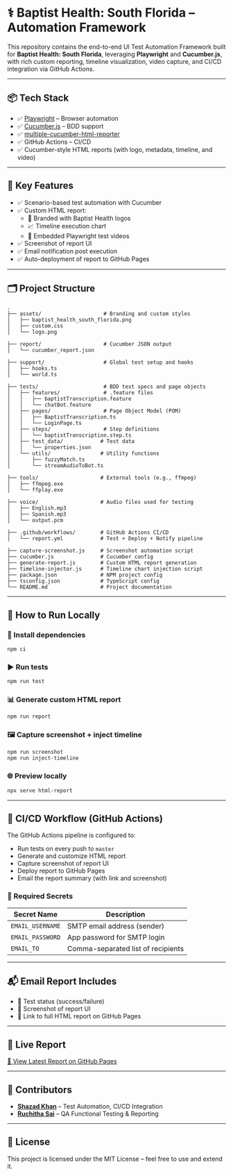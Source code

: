 
# ⚕️ Baptist Health: South Florida – Automation Framework

This repository contains the end-to-end UI Test Automation Framework built for **Baptist Health: South Florida**, leveraging **Playwright** and **Cucumber.js**, with rich custom reporting, timeline visualization, video capture, and CI/CD integration via GitHub Actions.

---

## 📦 Tech Stack

- ✅ [Playwright](https://playwright.dev/) – Browser automation
- ✅ [Cucumber.js](https://github.com/cucumber/cucumber-js) – BDD support
- ✅ [multiple-cucumber-html-reporter](https://www.npmjs.com/package/multiple-cucumber-html-reporter)
- ✅ GitHub Actions – CI/CD
- ✅ Cucumber-style HTML reports (with logo, metadata, timeline, and video)

---

## 🚀 Key Features

- ✅ Scenario-based test automation with Cucumber
- ✅ Custom HTML report:
  - 🏥 Branded with Baptist Health logos
  - 📈 Timeline execution chart
  - 🎥 Embedded Playwright test videos
- ✅ Screenshot of report UI
- ✅ Email notification post execution
- ✅ Auto-deployment of report to GitHub Pages

---

## 🗂️ Project Structure

```
.
├── assets/                    # Branding and custom styles
│   ├── baptist_health_south_florida.png
│   ├── custom.css
│   └── logo.png

├── report/                    # Cucumber JSON output
│   └── cucumber_report.json

├── support/                   # Global test setup and hooks
│   ├── hooks.ts
│   └── world.ts

├── tests/                     # BDD test specs and page objects
│   ├── features/              # .feature files
│   │   ├── baptistTranscription.feature
│   │   └── chatBot.feature
│   ├── pages/                 # Page Object Model (POM)
│   │   ├── BaptistTranscription.ts
│   │   └── LoginPage.ts
│   ├── steps/                 # Step definitions
│   │   └── baptistTranscription.step.ts
│   ├── test_data/            # Test data
│   │   └── properties.json
│   └── utils/                # Utility functions
│       ├── fuzzyMatch.ts
│       └── streamAudioToBot.ts

├── tools/                    # External tools (e.g., ffmpeg)
│   ├── ffmpeg.exe
│   └── ffplay.exe

├── voice/                    # Audio files used for testing
│   ├── English.mp3
│   ├── Spanish.mp3
│   └── output.pcm

├── .github/workflows/        # GitHub Actions CI/CD
│   └── report.yml            # Test + Deploy + Notify pipeline

├── capture-screenshot.js     # Screenshot automation script
├── cucumber.js               # Cucumber config
├── generate-report.js        # Custom HTML report generation
├── timeline-injector.js      # Timeline chart injection script
├── package.json              # NPM project config
├── tsconfig.json             # TypeScript config
└── README.md                 # Project documentation

```

---

## 🧪 How to Run Locally

### 🔧 Install dependencies

```bash
npm ci
```

### ▶️ Run tests

```bash
npm run test
```

### 📊 Generate custom HTML report

```bash
npm run report
```

### 🖼️ Capture screenshot + inject timeline

```bash
npm run screenshot
npm run inject-timeline
```

### 🌐 Preview locally

```bash
npx serve html-report
```

---

## 🔁 CI/CD Workflow (GitHub Actions)

The GitHub Actions pipeline is configured to:

- Run tests on every push to `master`
- Generate and customize HTML report
- Capture screenshot of report UI
- Deploy report to GitHub Pages
- Email the report summary (with link and screenshot)

### 🔐 Required Secrets

| Secret Name       | Description                        |
|-------------------|------------------------------------|
| `EMAIL_USERNAME`  | SMTP email address (sender)        |
| `EMAIL_PASSWORD`  | App password for SMTP login        |
| `EMAIL_TO`        | Comma-separated list of recipients |

---

## 📬 Email Report Includes

- 🧪 Test status (success/failure)
- 📸 Screenshot of report UI
- 🔗 Link to full HTML report on GitHub Pages

---

## 🔗 Live Report

[📂 View Latest Report on GitHub Pages](https://shazad-khan2106.github.io/allureReportsTest1/)

---

## 👤 Contributors

- [**Shazad Khan**](shazad.khan@techolution.com) – Test Automation, CI/CD Integration  
- [**Ruchitha Sai**](ruchitha.sai@techolution.com) – QA Functional Testing & Reporting

---

## 📝 License

This project is licensed under the MIT License – feel free to use and extend it.
